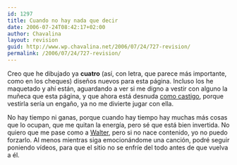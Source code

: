 ```yaml
---
id: 1297
title: Cuando no hay nada que decir
date: 2006-07-24T08:42:17+02:00
author: Chavalina
layout: revision
guid: http://www.wp.chavalina.net/2006/07/24/727-revision/
permalink: /2006/07/24/727-revision/
---
```

Creo que he dibujado ya **cuatro** (as&iacute;, con letra, que parece más importante, como en los cheques) dise&ntilde;os nuevos para esta página. Incluso los he maquetado y ah&iacute; están, aguardando a ver si me digno a vestir con alguno la mu&ntilde;eca que esta página, y que ahora está desnuda <a href="http://chavalina.net/comentar.php?idpost=564&#038;q=dise%F1o" target="_blank">como castigo</a>, porque vestirla ser&iacute;a un enga&ntilde;o, ya no me divierte jugar con ella. 

No hay tiempo ni ganas, porque cuando hay tiempo hay muchas más cosas que lo ocupan, que me quitan la energ&iacute;a, pero sé que está bien invertida. No quiero que me pase como a <a href="http://www.htmllife.com/archivos/adios-html-life-adios/" target="_blank">Walter</a>, pero si no nace contenido, yo no puedo forzarlo. Al menos mientras siga emocionándome una canci&oacute;n, podré seguir poniendo v&iacute;deos, para que el sitio no se enfr&iacute;e del todo antes de que vuelva a él.